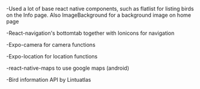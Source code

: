 -Used a lot of base react native components, such as flatlist for listing birds on the Info page.
 Also ImageBackground for a background image on home page
 
-React-navigation's bottomtab together with Ionicons for navigation

-Expo-camera for camera functions 

-Expo-location for location functions

-react-native-maps to use google maps (android)

-Bird information API by Lintuatlas 
